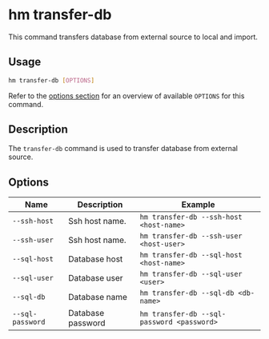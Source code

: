 # hm transfer-db

This command transfers database from external source to local and import.

## Usage

```bash
hm transfer-db [OPTIONS]
```

Refer to the [options section](#options) for an overview of available `OPTIONS` for this command.

## Description

The `transfer-db` command is used to transfer database from external source.


## Options

| Name              | Description                                  | Example           |
| ----------------- | ------------------ | ------------------------------------------- |
| `--ssh-host`      | Ssh host name.     | `hm transfer-db --ssh-host <host-name>`     |
| `--ssh-user`      | Ssh host name.     | `hm transfer-db --ssh-user <host-user>`     |
| `--sql-host`      | Database host      | `hm transfer-db --sql-host <host-name>`     |
| `--sql-user`      | Database user      | `hm transfer-db --sql-user <user>`          |
| `--sql-db`        | Database name      | `hm transfer-db --sql-db <db-name>`         |
| `--sql-password`  | Database password  | `hm transfer-db --sql-password <password>`  |